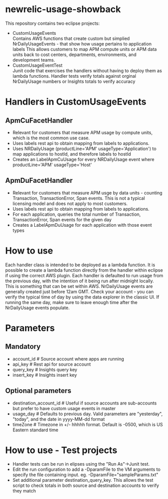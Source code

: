 # newrelic-usage-showback
This repository contains two eclipse projects:<ul>
<li>CustomUsageEvents</li>
   Contains AWS functions that create custom but simplied NrDailyUsageEvents - that show how usage pertains to application labels
   This allows customers to map APM compute units or APM data units back to cost centers, departments, environments, and development teams.
<li>CustomUsageEventTest</li>
   Junit code that exercises the handlers without having to deploy them as lambda functions.  Handler tests verify totals against orginal
   NrDailyUsage numbers or Insights totals to verify accuracy   
</ul>   
   
<h1>Handlers in CustomUsageEvents</h1>
<h2>ApmCuFacetHandler</h2>
<ul>
   <li>Relevant for customers that measure APM usage by compute units, which is the most common use case.</li>
   <li>Uses labels rest api to obtain mapping from labels to applications.</li>
   <li>Uses NRDailyUsage (productLine='APM' usageType='Application') to map applications to hostId, and therefore labels to hostId</li>
   <li>Creates an LabelApmCuUsage for every NRDailyUsage event where productLine='APM' usageType='Host'</li>
   </ul>
<h2>ApmDuFacetHandler</h2>
   <ul>
   <li>Relevant for customers that measure APM usge by data units - counting Transaction, TransactionError, Span events.  This is not
   a typical licensing model and does not apply to most customers.</li>
   <li>Uses labels rest api to obtain mapping from labels to applications.</li>
   <li>For each application, queries the total number of Transaction, TransactionError, Span events for the given day</li>
   <li>Creates a LabelApmDuUsage for each application with those event types</li>
</ul>
   
<h1>How to use</h1>
<p>
   Each handler class is intended to be deployed as a lambda function.  It is possible to create a lambda function directly 
   from the handler within eclipse if using the correct AWS plugin. </li>
   Each handler is defaulted to run usage from the previous day, with the intention of it being run after midnight locally. 
   This is 
   something that can be set within AWS.
   NrDailyUsage events are generally created just before 12am GMT.  Check your account - you can verify the typical time of 
   day by using the data explorer in the classic UI.
   If running the same day, make sure to leave enough time after the NrDailyUsage events populate. 
</p>   
   
 <h1>Parameters</h1>
   <h2>Mandatory</h2>
   <ul>
   <li>account_id # Source account where apps are running</li>
   <li>api_key    # Rest api for source account</li>
   <li>query_key  # Insights query key</li>
   <li>insert_key # Insights insert key</li>
   </ul>
   
   <h2>Optional parameters</h2>
   <ul>
   <li>destination_account_id   # Useful if source accounts are sub-accounts but prefer to have custom usage events in master</li>
   <li>usage_day  # Defaults to previous day.  Valid parameters are "yesterday", "today", and the date in yyyy-MM-dd format</li>
   <li>timeZone   # Timezone in +/- hhhhh format.  Default is -0500, which is US Eastern standard time</li>
   </ul>
   
<h1>How to use - Test projects</h1>
<ul>
   <li>Handler tests can be run in elipses using the "Run As"->Junit test.</li>
   <li>Edit the run configuration to add a -DparamFile to the
      VM arguments to specify the file containing input.  eg. -DparamFile="sampleParams.txt"</li>
   <li>Set additional parameter destination_query_key.  This allows the test script to check totals in both source and destination accounts to verify they match</li>
   

